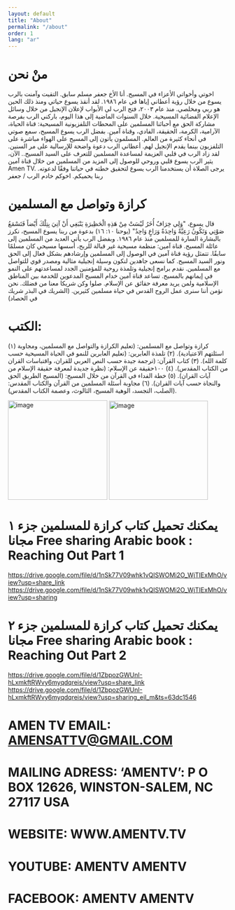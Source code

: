 ```yaml
---
layout: default
title: "About"
permalink: "/about"
order: 1
lang: "ar"
---
```


# منْ نحن

اخوتي وأخواتي الأعزاء في المسيح. 
أنا الأخ جعفر مسلم سابق.
التقيت وآمنت بالرب يسوع من خلال رؤية أعطاني إياها في عام ١٩٨٦.
لقد أنقذ يسوع حياتي ومنذ ذلك الحين هو ربي ومخلصي.
منذ عام ٢٠٠٣، فتح الرب لي الأبواب لإعلان الإنجيل من خلال وسائل الإعلام الفضائية المسيحية.
خلال السنوات الماضية إلى هذا اليوم، باركني الرب بفرصة مشاركة الحق مع أحبائنا المسلمين على المحطات التلفزيونية المسيحية: قناة الحياة، الآرامية، الكرمة، الحقيقة، الفادي، وقناة آمين.
بفضل الرب يسوع المسيح، سمع صوتي في أنحاء كثيرة من العالم.
المسلمون يأتون إلى المسيح على الهواء مباشرة على التلفزيون بينما يقدم الإنجيل لهم.
أعطاني الرب دعوة واضحة للإرسالية على مر السنين.
لقد زاد الرب في قلبي العزيمة لمساعدة المسلمين للتعرف على السيد المسيح..
الآن، يثير الرب يسوع قلبي وروحي للوصول إلى المزيد من المسلمين من خلال قناة آمين Amen TV.
يرجى الصلاة أن يستخدمنا الرب يسوع لتحقيق خطته في حياتنا وفقًا لدعوته.
ربنا يحميكم. اخوكم خادم الرب / جعفر



# كرازة وتواصل مع المسلمين

قال يسوع، "وَلِي خِرَافٌ أُخَرُ لَيْسَتْ مِنْ هَذِهِ الْحَظِيرَةِ يَنْبَغِي أَنْ آتِيَ بِتِلْكَ أَيْضاً فَتَسْمَعُ صَوْتِي وَتَكُونُ رَعِيَّةٌ وَاحِدَةٌ وَرَاعٍ وَاحِدٌ" (يوحنا ١٠: ١٦)
بدعوة من ربنا يسوع المسيح، نكرز بالبشارة السارة للمسلمين منذ عام ١٩٨٦. وبفضل الرب يأتي العديد من المسلمين إلى عائلة المسيح.
قناة آمين: منظمة مسيحية غير قبالة للربح، أسسها مسيحي كان مسلمًا سابقًا. 
تتمثل رؤية قناة آمين في الوصول إلى المسلمين وإرشادهم بشكل فعال إلى الحق ونور السيد المسيح. كما نسعى جاهدين لنكون وسيلة إنجيلية مثالية ومصدر قوي للتواصل مع المسلمين.
نقدم برامج إنجيلية وتلمذة روحية للمؤمنين الجدد لمساعدتهم على النمو في إيمانهم بالمسيح.
تساعد قناة آمين خدام المسيح المدعوين للخدمة بين المناطق الإسلامية ولمن يريد معرفة حقائق عن الإسلام. 
صلوا وكن شريكا معنا من فضلك. نحن نؤمن أننا سنرى عمل الروح القدس في حياة مسلمين كثيرين.
(الشريك في البذر شريك في الحصاد)



# الكتب: 
 (١) كرازة وتواصل مع المسلمين: 
(تعليم الكرازة والتواصل مع المسلمين، ومجاوبة اسئلتهم الاعتيادية).
(٢) تلمذة العابرين:
 (تعليم العابرين للنمو في الحياة المسيحية حسب كلمة الله). 
(٣) كتاب القرآن: 
(ترجمة جيدة حسب النص العربي للقران، واقتباسات القران من الكتاب المقدس). (٤) ١٠٠حقيقة عن الإسلام: 
(نظرة جديدة لمعرفة حقيقة الإسلام من آيات القران). 
 (٥) خطة الفداء في القرآن من خلال المسيح: 
(المسيح الطريق الحق والنجاة حسب آيات القران). 
(٦) مجاوبة أسئلة المسلمين من القرآن والكتاب المقدس:
 (الصلب، التجسد، الوهية المسيح، الثالوث، وعصمة الكتاب المقدس). 

<img width="227" alt="image" src="https://user-images.githubusercontent.com/116606482/210149153-19e56a69-d154-4782-9ff4-33ee0f06a07d.png">
<img width="226" alt="image" src="https://user-images.githubusercontent.com/116606482/210149160-0ec6ab81-2313-4532-9c28-52131c76641d.png">

# يمكنك تحميل كتاب كرازة للمسلمين جزء ١ مجانا Free sharing Arabic book : Reaching Out Part 1 

https://drive.google.com/file/d/1nSk77V09whk1vQISWOMi2O_WjTIExMhO/view?usp=share_link
https://drive.google.com/file/d/1nSk77V09whk1vQISWOMi2O_WjTIExMhO/view?usp=sharing

#  يمكنك تحميل كتاب كرازة للمسلمين جزء ٢ مجانا Free sharing Arabic book : Reaching Out Part 2

https://drive.google.com/file/d/1ZbpozGWUnI-hLxmkftRWvy6myqdqreis/view?usp=share_link
https://drive.google.com/file/d/1ZbpozGWUnI-hLxmkftRWvy6myqdqreis/view?usp=sharing_eil_m&ts=63dc1546


# AMEN TV EMAIL: AMENSATTV@GMAIL.COM 
# MAILING ADRESS: ‘AMENTV’: P O BOX 12626, WINSTON-SALEM, NC 27117 USA
# WEBSITE: WWW.AMENTV.TV
# YOUTUBE: AMENTV AMENTV
# FACEBOOK: AMENTV AMENTV

